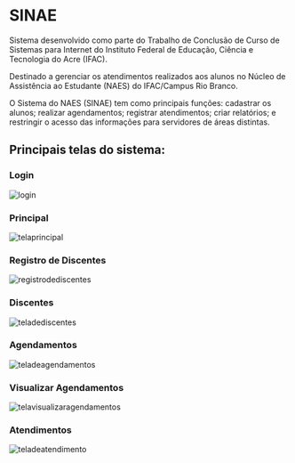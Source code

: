 # SINAE

Sistema desenvolvido como parte do Trabalho de Conclusão de Curso de Sistemas para Internet do Instituto Federal de Educação, Ciência e Tecnologia do Acre (IFAC). 

Destinado a gerenciar os atendimentos realizados aos alunos no Núcleo de Assistência ao Estudante (NAES) do IFAC/Campus Rio Branco.

O Sistema do NAES (SINAE) tem como principais funções: cadastrar os alunos; realizar agendamentos; registrar atendimentos; criar relatórios; e restringir o acesso das informações para servidores de áreas distintas. 

## Principais telas do sistema:

### Login
![login](https://user-images.githubusercontent.com/58611244/98430942-0a974f80-2090-11eb-801d-465a5663286a.png)

### Principal
![telaprincipal](https://user-images.githubusercontent.com/58611244/98430969-50541800-2090-11eb-965d-96e6f37178aa.jpg)

### Registro de Discentes
![registrodediscentes](https://user-images.githubusercontent.com/58611244/98430977-606bf780-2090-11eb-8708-591ceb93b50d.png)

### Discentes
![teladediscentes](https://user-images.githubusercontent.com/58611244/98430979-68c43280-2090-11eb-90df-49a4028adccb.png)

### Agendamentos
![teladeagendamentos](https://user-images.githubusercontent.com/58611244/98431008-98733a80-2090-11eb-863b-f6c0296b807d.png)

### Visualizar Agendamentos
![telavisualizaragendamentos](https://user-images.githubusercontent.com/58611244/98431017-a5902980-2090-11eb-9c82-4f2d11b493ef.png)

### Atendimentos
![teladeatendimento](https://user-images.githubusercontent.com/58611244/98431023-b476dc00-2090-11eb-9a0a-6635be960a6f.png)
